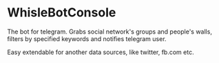 # WhisleBotConsole

The bot for telegram. 
Grabs social network's groups and people's walls, filters by specified keywords and notifies telegram user.  

Easy extendable for another data sources, like twitter, fb.com etc.
